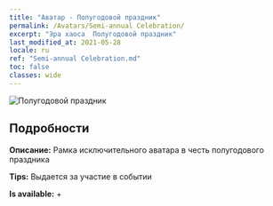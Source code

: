 ```yaml
---
title: "Аватар - Полугодовой праздник"
permalink: /Avatars/Semi-annual Celebration/
excerpt: "Эра хаоса  Полугодовой праздник"
last_modified_at: 2021-05-28
locale: ru
ref: "Semi-annual Celebration.md"
toc: false
classes: wide
---
```

 ![Полугодовой праздник](/images/a/avatarFrame_50.png)

## Подробности

 **Описание:** Рамка исключительного аватара в честь полугодового праздника 

 **Tips:** Выдается за участие в событии 

 **Is available:**  + 

